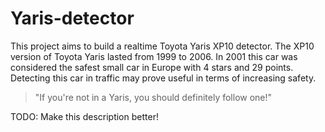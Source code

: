 # Yaris-detector

This project aims to build a realtime Toyota Yaris XP10 detector. The XP10 version
of Toyota Yaris lasted from 1999 to 2006. In 2001 this car was considered the safest
small car in Europe with 4 stars and 29 points. Detecting this car in traffic may
prove useful in terms of increasing safety.

> "If you're not in a Yaris, you should definitely follow one!"

TODO: Make this description better!
